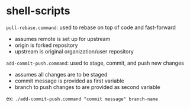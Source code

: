 # shell-scripts

`pull-rebase.command`: used to rebase on top of code and fast-forward
- assumes remote is set up for upstream
- origin is forked repository
- upstream is original organization/user repository

`add-commit-push.command`: used to stage, commit, and push new changes
- assumes all changes are to be staged
- commit message is provided as first variable
- branch to push changes to are provided as second variable

ex: `./add-commit-push.command "commit message" branch-name`
